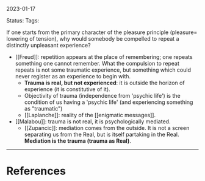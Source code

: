 2023-01-17

Status: 
Tags: 

If one starts from the primary character of the pleasure principle (pleasure= lowering of tension), why would somebody be compelled to repeat a distinctly unpleasant experience?
* [[Freud]]: repetition appears at the place of remembering; one repeats something one cannot remember. What the compulsion to repeat repeats is not some traumatic experience, but something which could never register as an experience to begin with.
    * **Trauma is real, but not experienced**: it is outside the horizon of experience (it is constitutive of it).
    * Objectivity of trauma (independence from 'psychic life') is the condition of us having a 'psychic life' (and experiencing something as "traumatic")
    * [[Laplanche]]: reality of the [[enigmatic messages]].
* [[Malabou]]: trauma is not real, it is psychologically mediated.
    * [[Zupancic]]: mediation comes from the outside. It is not a screen separating us from the Real, but is itself partaking in the Real. **Mediation is the trauma (trauma as Real)**.



---
# References